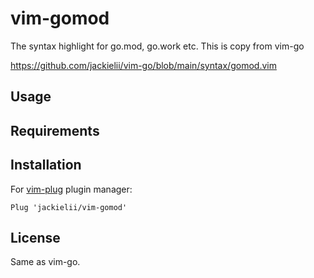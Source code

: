 # vim-gomod
The syntax highlight for go.mod, go.work etc. This is copy from vim-go

https://github.com/jackielii/vim-go/blob/main/syntax/gomod.vim

## Usage

## Requirements

## Installation

For [vim-plug](https://github.com/junegunn/vim-plug) plugin manager:

```
Plug 'jackielii/vim-gomod'
```

## License

Same as vim-go.
